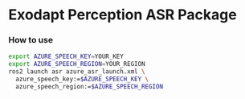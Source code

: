 # Exodapt Perception ASR Package

### How to use

```bash
export AZURE_SPEECH_KEY=YOUR_KEY
export AZURE_SPEECH_REGION=YOUR_REGION
ros2 launch asr azure_asr_launch.xml \
  azure_speech_key:=$AZURE_SPEECH_KEY \
  azure_speech_region:=$AZURE_SPEECH_REGION
```